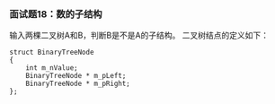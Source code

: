 ### 面试题18：数的子结构
输入两棵二叉树A和B，判断B是不是A的子结构。
二叉树结点的定义如下：
```
struct BinaryTreeNode
{
	int m_nValue;
	BinaryTreeNode * m_pLeft;
	BinaryTreeNode * m_pRight;
};
```